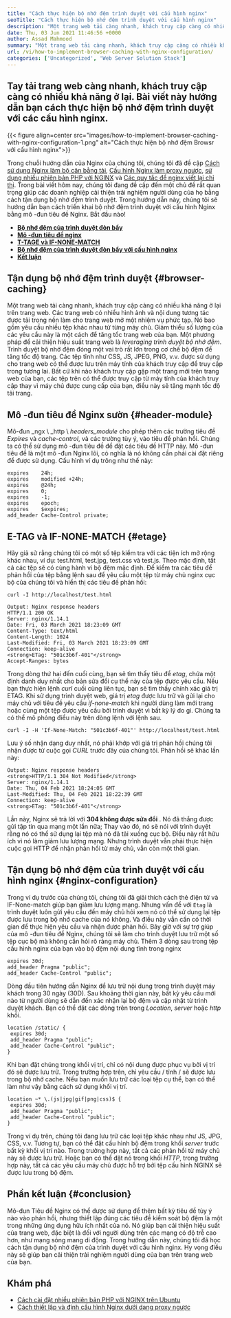 ```yaml
---
title: "Cách thực hiện bộ nhớ đệm trình duyệt với cấu hình nginx" 
seoTitle: "Cách thực hiện bộ nhớ đệm trình duyệt với cấu hình nginx" 
description: "Một trang web tải càng nhanh, khách truy cập càng có nhiều khả năng ở lại. Trong hướng dẫn này, chúng tôi sẽ triển khai bộ nhớ đệm của trình duyệt với cấu hình nginx." 
date: Thu, 03 Jun 2021 11:46:56 +0000
author: Assad Mahmood
summary: "Một trang web tải càng nhanh, khách truy cập càng có nhiều khả năng ở lại. Bài viết này hướng dẫn bạn cách thực hiện bộ nhớ đệm trình duyệt với các cấu hình nginx." 
url: /vi/how-to-implement-browser-caching-with-nginx-configuration/
categories: ['Uncategorized', 'Web Server Solution Stack']
---
```


## Tay tải trang web càng nhanh, khách truy cập càng có nhiều khả năng ở lại. Bài viết này hướng dẫn bạn cách thực hiện bộ nhớ đệm trình duyệt với các cấu hình nginx.

{{< figure align=center src="images/how-to-implement-browser-caching-with-nginx-configuration-1.png" alt="Cách thực hiện bộ nhớ đệm Browsr với cấu hình nginx">}}

Trong chuỗi hướng dẫn của Nginx của chúng tôi, chúng tôi đã đề cập [Cách sử dụng Nginx làm bộ cân bằng tải][1], [Cấu hình Nginx làm proxy ngược][2], [sử dụng nhiều phiên bản PHP với NGINX][3] và [ Các quy tắc để nginx viết lại chỉ thị][4]. Trong bài viết hôm nay, chúng tôi đang đề cập đến một chủ đề rất quan trọng giúp các doanh nghiệp cải thiện trải nghiệm người dùng của họ bằng cách tận dụng bộ nhớ đệm trình duyệt. Trong hướng dẫn này, chúng tôi sẽ hướng dẫn bạn cách triển khai bộ nhớ đệm trình duyệt với cấu hình Nginx bằng mô -đun tiêu đề Nginx. Bắt đầu nào!
* **[Bộ nhớ đệm của trình duyệt đòn bẩy][5]** 
* [ **Mô -đun tiêu đề nginx** ][6]
* [ **T-TAGE và IF-NONE-MATCH** ][7]
* [ **Bộ nhớ đệm của trình duyệt đòn bẩy với cấu hình nginx** ][8]
* [ **Kết luận** ][9]

## Tận dụng bộ nhớ đệm trình duyệt {#browser-caching}

Một trang web tải càng nhanh, khách truy cập càng có nhiều khả năng ở lại trên trang web. Các trang web có nhiều hình ảnh và nội dung tương tác được tải trong nền làm cho trang web mở một nhiệm vụ phức tạp. Nó bao gồm yêu cầu nhiều tệp khác nhau từ từng máy chủ. Giảm thiểu số lượng của các yêu cầu này là một cách để tăng tốc trang web của bạn.
Một phương pháp để cải thiện hiệu suất trang web là _leveraging trình duyệt bộ nhớ đệm_. Trình duyệt bộ nhớ đệm đóng một vai trò rất lớn trong cơ chế bộ đệm để tăng tốc độ trang. Các tệp tĩnh như CSS, JS, JPEG, PNG, v.v. được sử dụng cho trang web có thể được lưu trên máy tính của khách truy cập để truy cập trong tương lai. Bất cứ khi nào khách truy cập gặp một trang mới trên trang web của bạn, các tệp trên có thể được truy cập từ máy tính của khách truy cập thay vì máy chủ được cung cấp của bạn, điều này sẽ tăng mạnh tốc độ tải trang.

## Mô -đun tiêu đề Nginx sườn {#header-module}

Mô-đun _ngx \ _http \ _headers_module_ cho phép thêm các trường tiêu đề _Expires_ và _cache-control_, và các trường tùy ý, vào tiêu đề phản hồi. Chúng ta có thể sử dụng mô -đun tiêu đề để đặt các tiêu đề HTTP này. Mô -đun tiêu đề là một mô -đun Nginx lõi, có nghĩa là nó không cần phải cài đặt riêng để được sử dụng.
Cấu hình ví dụ trông như thế này:
```
expires    24h;
expires    modified +24h;
expires    @24h;
expires    0;
expires    -1;
expires    epoch;
expires    $expires;
add_header Cache-Control private;
```

## E-TAG và IF-NONE-MATCH {#etage}

Hãy giả sử rằng chúng tôi có một số tệp kiểm tra với các tiện ích mở rộng khác nhau, ví dụ: test.html, test.jpg, test.css và test.js. Theo mặc định, tất cả các tệp sẽ có cùng hành vi bộ đệm mặc định. Để kiểm tra các tiêu đề phản hồi của tệp bằng lệnh sau để yêu cầu một tệp từ máy chủ nginx cục bộ của chúng tôi và hiển thị các tiêu đề phản hồi:
```
curl -I http://localhost/test.html
```
```
Output: Nginx response headers
HTTP/1.1 200 OK
Server: nginx/1.14.1
Date: Fri, 03 March 2021 18:23:09 GMT
Content-Type: text/html
Content-Length: 1024
Last-Modified: Fri, 03 March 2021 18:23:09 GMT
Connection: keep-alive
<strong>ETag: "501c3b6f-401"</strong>
Accept-Ranges: bytes
```
Trong dòng thứ hai đến cuối cùng, bạn sẽ tìm thấy tiêu đề _etag_, chứa một định danh duy nhất cho bản sửa đổi cụ thể này của tệp được yêu cầu. Nếu bạn thực hiện lệnh _curl_ cuối cùng liên tục, bạn sẽ tìm thấy chính xác giá trị ETAG.
Khi sử dụng trình duyệt web, giá trị _etag_ được lưu trữ và gửi lại cho máy chủ với tiêu đề yêu cầu _if-none-match_ khi người dùng làm mới trang hoặc cùng một tệp được yêu cầu bởi trình duyệt vì bất kỳ lý do gì.
Chúng ta có thể mô phỏng điều này trên dòng lệnh với lệnh sau.
```
curl -I -H 'If-None-Match: "501c3b6f-401"' http://localhost/test.html
```
Lưu ý số nhận dạng duy nhất, nó phải khớp với giá trị phản hồi chúng tôi nhận được từ cuộc gọi _CURL_ trước đây của chúng tôi. Phản hồi sẽ khác lần này:
```
Output: Nginx response headers
<strong>HTTP/1.1 304 Not Modified</strong>
Server: nginx/1.14.1
Date: Thu, 04 Feb 2021 18:24:05 GMT
Last-Modified: Thu, 04 Feb 2021 18:22:39 GMT
Connection: keep-alive
<strong>ETag: "501c3b6f-401"</strong>
```
Lần này, Nginx sẽ trả lời với **304 không được sửa đổi** . Nó đã thắng được gửi tập tin qua mạng một lần nữa; Thay vào đó, nó sẽ nói với trình duyệt rằng nó có thể sử dụng lại tệp mà nó đã tải xuống cục bộ. Điều này rất hữu ích vì nó làm giảm lưu lượng mạng. Nhưng trình duyệt vẫn phải thực hiện cuộc gọi HTTP để nhận phản hồi từ máy chủ, vẫn còn một thời gian.

## Tận dụng bộ nhớ đệm của trình duyệt với cấu hình nginx {#nginx-configuration}

Trong ví dụ trước của chúng tôi, chúng tôi đã giải thích cách thẻ điện tử và IF-None-match giúp bạn giảm lưu lượng mạng. Nhưng vấn đề với `Etag` là trình duyệt luôn gửi yêu cầu đến máy chủ hỏi xem nó có thể sử dụng lại tệp được lưu trong bộ nhớ cache của nó không. Và điều này vẫn cần có thời gian để thực hiện yêu cầu và nhận được phản hồi.
Bây giờ với sự trợ giúp của mô -đun tiêu đề Nginx, chúng tôi sẽ làm cho trình duyệt lưu trữ một số tệp cục bộ mà không cần hỏi rõ ràng máy chủ.
Thêm 3 dòng sau trong tệp cấu hình nginx của bạn vào bộ đệm nội dung tĩnh trong nginx
```
expires 30d;
add_header Pragma "public";
add_header Cache-Control "public";
```
Dòng đầu tiên hướng dẫn Nginx để lưu trữ nội dung trong trình duyệt máy khách trong 30 ngày (30D). Sau khoảng thời gian này, bất kỳ yêu cầu mới nào từ người dùng sẽ dẫn đến xác nhận lại bộ đệm và cập nhật từ trình duyệt khách.
Bạn có thể đặt các dòng trên trong _Location_, _server_ hoặc _http_ khối.
```
location /static/ {
 expires 30d;
 add_header Pragma "public";
 add_header Cache-Control "public";
}
```
Khi bạn đặt chúng trong khối vị trí, chỉ có nội dung được phục vụ bởi vị trí đó sẽ được lưu trữ. Trong trường hợp trên, chỉ yêu cầu / tĩnh / sẽ được lưu trong bộ nhớ cache.
Nếu bạn muốn lưu trữ các loại tệp cụ thể, bạn có thể làm như vậy bằng cách sử dụng khối vị trí.
```
location ~* \.(js|jpg|gif|png|css)$ {
 expires 30d;
 add_header Pragma "public";
 add_header Cache-Control "public";
}

```
Trong ví dụ trên, chúng tôi đang lưu trữ các loại tệp khác nhau như JS, JPG, CSS, v.v.
Tương tự, bạn có thể đặt cấu hình bộ đệm trong khối _server_ trước bất kỳ khối vị trí nào. Trong trường hợp này, tất cả các phản hồi từ máy chủ này sẽ được lưu trữ. Hoặc bạn có thể đặt nó trong khối _HTTP_, trong trường hợp này, tất cả các yêu cầu máy chủ được hỗ trợ bởi tệp cấu hình NGINX sẽ được lưu trong bộ đệm.

## Phần kết luận {#conclusion}

Mô-đun Tiêu đề Nginx có thể được sử dụng để thêm bất kỳ tiêu đề tùy ý nào vào phản hồi, nhưng thiết lập đúng các tiêu đề kiểm soát bộ đệm là một trong những ứng dụng hữu ích nhất của nó. Nó giúp bạn cải thiện hiệu suất của trang web, đặc biệt là đối với người dùng trên các mạng có độ trễ cao hơn, như mạng sóng mang di động. Trong hướng dẫn này, chúng tôi đã học cách tận dụng bộ nhớ đệm của trình duyệt với cấu hình nginx. Hy vọng điều này sẽ giúp bạn cải thiện trải nghiệm người dùng của bạn trên trang web của bạn.

## Khám phá
  * [Cách cài đặt nhiều phiên bản PHP với NGINX trên Ubuntu][3]
  * [Cách thiết lập và định cấu hình Nginx dưới dạng proxy ngược][2]



[1]: https://blog.containerize.com/web-server-solution-stack/how-to-use-nginx-as-load-balancer-for-your-application/
[2]: https://blog.containerize.com/web-server-solution-stack/how-to-setup-and-configure-nginx-as-reverse-proxy/
[3]: https://blog.containerize.com/web-server-solution-stack/how-to-install-multiple-php-versions-with-nginx-on-ubuntu/
[4]: https://blog.containerize.com/web-server-solution-stack/how-to-convert-htaccess-rewrite-rules-to-nginx-rewrite-directives/
[5]: #browser-caching
[6]: #header-module
[7]: #etag
[8]: #nginx-configuration
[9]: #conclusion
